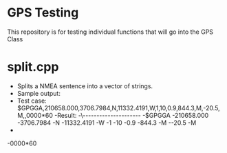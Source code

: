 # GPS Testing
This repository is for testing individual functions that will go into the GPS Class
# split.cpp
- Splits a NMEA sentence into a vector of strings.
- Sample output:
- Test case: $GPGGA,210658.000,3706.7984,N,11332.4191,W,1,10,0.9,844.3,M,-20.5,M,,0000*60
-Result:
-\---------------------
-$GPGGA
-210658.000
-3706.7984
-N
-11332.4191
-W
-1
-10
-0.9
-844.3
-M
-\-20.5
-M
-
-0000*60
